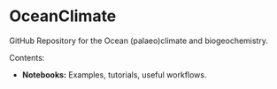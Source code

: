 # OceanClimate

GitHub Repository for the Ocean (palaeo)climate and biogeochemistry.

Contents:
* **Notebooks:** Examples, tutorials, useful workflows.